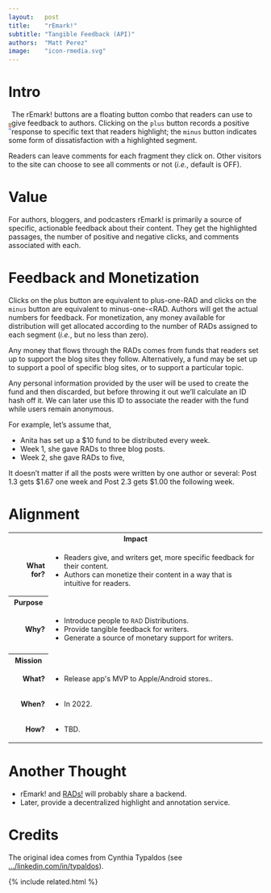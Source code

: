 ```yaml
---
layout:   post
title:    "rEmark!"
subtitle: "Tangible Feedback (API)"
authors:  "Matt Perez"
image:    "icon-rmedia.svg"
---
```


<div style="display: none; ">
 <p>For authors, bloggers, and podcasters, <span class='_paradigm'>rMARK!</span> is primarily a source of specific, actionable feedback about their content.</p>
</div>

<h1>Intro</h1>
 <div class="_center">
  <img
   src="/assets/img/remark-buttons-vertical.svg"
   height="14em"
   style="float:left; padding-top:25px; padding-right; "
   alt="">
 <p>The rEmark! buttons are a floating button combo that readers can use to give feedback to authors. Clicking on the <code>plus</code> button records a positive response to specific text that readers highlight; the <code>minus</code> button indicates some form of dissatisfaction with a highlighted segment.</p>
 <p>Readers can leave comments for each fragment they click on. Other visitors to the site can choose to see all comments or not (<em>i.e.</em>, default is OFF).</p>

<h1>Value</h1>
 <p>For authors, bloggers, and podcasters rEmark! is primarily a source of specific, actionable feedback about their content. They get the highlighted passages, the number of positive and negative clicks, and comments associated with each.</p>

<h1>Feedback and Monetization</h1>
 <p>Clicks on the plus button are equivalent to plus-one-<span class="_paradigm">RAD</span> and clicks on the <code>minus</code> button are equivalent to minus-one-<<span class="_paradigm">RAD</span>. Authors will get the actual numbers for feedback. For monetization, any money available for distribution will get allocated according to the number of <span class="_paradigm">RAD</span>s assigned to each segment (<em>i.e.</em>, but no less than zero).</p>
 <p>Any money that flows through the <span class="_paradigm">RAD</span>s comes from funds that readers set up to support the blog sites they follow. Alternatively, a fund may be set up to support a pool of specific blog sites, or to support a particular topic.</p>
 <p>Any personal information provided by the user will be used to create the fund and then discarded, but before throwing it out we&rsquo;ll calculate an ID hash off it. We can later use this ID to associate the reader with the fund while users remain anonymous.</p>
 <p>For example, let&rsquo;s assume that,</p>
  <ul>
   <li>Anita has set up a $10 fund to be distributed every week.</li>
   <li>Week 1, she gave <span class="_paradigm">RAD</span>s to three blog posts.</li>
   <li>Week 2, she gave <span class="_paradigm">RAD</span>s to five,</li>
  </ul>
 <p>It doesn&rsquo;t matter if all the posts were written by one author or several: Post 1.3 gets $1.67 one week and Post 2.3 gets $1.00 the following week.</p>

<h1>Alignment</h1>
 <div class="_center">
  <table class="_explicitalignment">
   <tr class="_paragraph">
    <th colspan="2" style="text-align:center; ">Impact</th>
   </tr>
   <tr>
    <td>
     <p style="text-align:right; font-weight:bold; ">What for?</p>
    </td>
    <td>
     <ul>
      <li>Readers give, and writers get, more specific feedback for their content.</li>
      <li>Authors can monetize their content in a way that is intuitive for readers.</li>
     </ul>
    </td>
   </tr>
   <tr class="_paragraph">
    <th>Purpose</th>
   </tr>
   <tr class="_paragraph">
    <td>
     <p style="text-align:right; font-weight:bold; ">Why?</p>
    </td>
    <td>
     <ul>
      <li>Introduce people to <span style="font-size:smaller; ">RAD</span> Distributions.</li>
      <li>Provide tangible feedback for writers.</li>
      <li>Generate a source of monetary support for writers.</li>
     </ul>
    </td>
   </tr>
   <tr>
    <td colspan="2"></td>
   </tr>
   <tr class="_paragraph">
    <th>Mission</th>
   </tr>
   <tr>
    <td>
      <p style="text-align:right; font-weight:bold; ">What?</p>
    </td>
    <td>
     <ul>
      <li>Release app's MVP to Apple/Android stores.</a>.</li>
     </ul>
    </td>
   </tr>
   <tr>
    <td>
     <p style="text-align:right; font-weight:bold; ">When?</p>
    </td>
    <td>
     <ul>
      <li>In 2022.</li>
     </ul>
    </td>
   </tr>
   <tr>
    <td>
     <p style="text-align:right; font-weight:bold; ">How?</p>
    </td>
    <td>
     <ul>
      <li>TBD.</li>
     </ul>
    </td>
  </tr>
  <!--
  </tbody>
 -->
  </table>
 </div>

<h1>Another Thought</h1>
 <ul>
  <li>rEmark! and <a href="https://docs.google.com/document/d/1bvcdgTSv0Fx9SfWV3ikev0yfwRXmR8sCqW4XNPhinhk/edit#">RADs!</a> will probably share a backend.</li>
  <li>Later, provide a decentralized highlight and annotation service.</li>
 </ul>

<h1>Credits</h1>
 <p>The original idea comes from Cynthia Typaldos (see <a href="https://www.linkedin.com/in/typaldos/">&hellip;/linkedin.com/in/typaldos</a>).</p>

{% include related.html %}
